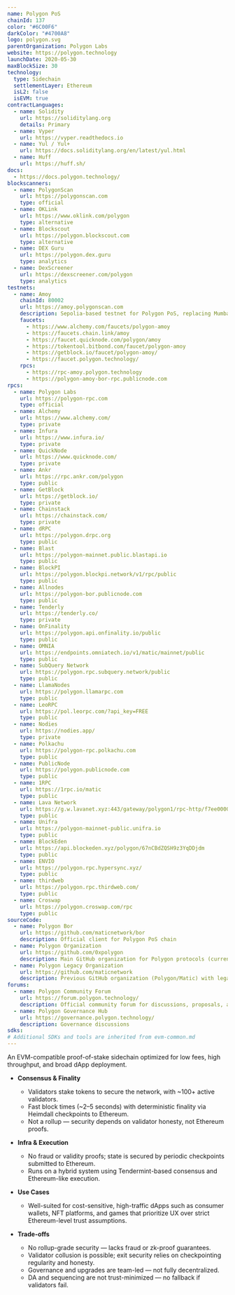 ```yaml
---
name: Polygon PoS
chainId: 137
color: "#6C00F6"
darkColor: "#4700A8"
logo: polygon.svg
parentOrganization: Polygon Labs
website: https://polygon.technology
launchDate: 2020-05-30
maxBlockSize: 30
technology:
  type: Sidechain
  settlementLayer: Ethereum
  isL2: false
  isEVM: true
contractLanguages:
  - name: Solidity
    url: https://soliditylang.org
    details: Primary
  - name: Vyper
    url: https://vyper.readthedocs.io
  - name: Yul / Yul+
    url: https://docs.soliditylang.org/en/latest/yul.html
  - name: Huff
    url: https://huff.sh/
docs:
  - https://docs.polygon.technology/
blockscanners:
  - name: PolygonScan
    url: https://polygonscan.com
    type: official
  - name: OKLink
    url: https://www.oklink.com/polygon
    type: alternative
  - name: Blockscout
    url: https://polygon.blockscout.com
    type: alternative
  - name: DEX Guru
    url: https://polygon.dex.guru
    type: analytics
  - name: DexScreener
    url: https://dexscreener.com/polygon
    type: analytics
testnets:
  - name: Amoy
    chainId: 80002
    url: https://amoy.polygonscan.com
    description: Sepolia-based testnet for Polygon PoS, replacing Mumbai; used for testing dApps and smart contracts on the PoS chain.
    faucets:
      - https://www.alchemy.com/faucets/polygon-amoy
      - https://faucets.chain.link/amoy
      - https://faucet.quicknode.com/polygon/amoy
      - https://tokentool.bitbond.com/faucet/polygon-amoy
      - https://getblock.io/faucet/polygon-amoy/
      - https://faucet.polygon.technology/
    rpcs:
      - https://rpc-amoy.polygon.technology
      - https://polygon-amoy-bor-rpc.publicnode.com
rpcs:
  - name: Polygon Labs
    url: https://polygon-rpc.com
    type: official
  - name: Alchemy
    url: https://www.alchemy.com/
    type: private
  - name: Infura
    url: https://www.infura.io/
    type: private
  - name: QuickNode
    url: https://www.quicknode.com/
    type: private
  - name: Ankr
    url: https://rpc.ankr.com/polygon
    type: public
  - name: GetBlock
    url: https://getblock.io/
    type: private
  - name: Chainstack
    url: https://chainstack.com/
    type: private
  - name: dRPC
    url: https://polygon.drpc.org
    type: public
  - name: Blast
    url: https://polygon-mainnet.public.blastapi.io
    type: public
  - name: BlockPI
    url: https://polygon.blockpi.network/v1/rpc/public
    type: public
  - name: Allnodes
    url: https://polygon-bor.publicnode.com
    type: public
  - name: Tenderly
    url: https://tenderly.co/
    type: private
  - name: OnFinality
    url: https://polygon.api.onfinality.io/public
    type: public
  - name: OMNIA
    url: https://endpoints.omniatech.io/v1/matic/mainnet/public
    type: public
  - name: SubQuery Network
    url: https://polygon.rpc.subquery.network/public
    type: public
  - name: LlamaNodes
    url: https://polygon.llamarpc.com
    type: public
  - name: LeoRPC
    url: https://pol.leorpc.com/?api_key=FREE
    type: public
  - name: Nodies
    url: https://nodies.app/
    type: private
  - name: Polkachu
    url: https://polygon-rpc.polkachu.com
    type: public
  - name: PublicNode
    url: https://polygon.publicnode.com
    type: public
  - name: 1RPC
    url: https://1rpc.io/matic
    type: public
  - name: Lava Network
    url: https://g.w.lavanet.xyz:443/gateway/polygon1/rpc-http/f7ee0000000000000000000000000000
    type: public
  - name: Unifra
    url: https://polygon-mainnet-public.unifra.io
    type: public
  - name: BlockEden
    url: https://api.blockeden.xyz/polygon/67nCBdZQSH9z3YqDDjdm
    type: public
  - name: ENVIO
    url: https://polygon.rpc.hypersync.xyz/
    type: public
  - name: thirdweb
    url: https://polygon.rpc.thirdweb.com/
    type: public
  - name: Croswap
    url: https://polygon.croswap.com/rpc
    type: public
sourceCode:
  - name: Polygon Bor
    url: https://github.com/maticnetwork/bor
    description: Official client for Polygon PoS chain
  - name: Polygon Organization
    url: https://github.com/0xpolygon
    description: Main GitHub organization for Polygon protocols (current)
  - name: Polygon Legacy Organization
    url: https://github.com/maticnetwork
    description: Previous GitHub organization (Polygon/Matic) with legacy repositories
forums:
  - name: Polygon Community Forum
    url: https://forum.polygon.technology/
    description: Official community forum for discussions, proposals, and support
  - name: Polygon Governance Hub
    url: https://governance.polygon.technology/
    description: Governance discussions
sdks:
# Additional SDKs and tools are inherited from evm-common.md
---
```


An EVM-compatible proof-of-stake sidechain optimized for low fees, high throughput, and broad dApp deployment.

- **Consensus & Finality**  
  - Validators stake tokens to secure the network, with ~100+ active validators.  
  - Fast block times (~2–5 seconds) with deterministic finality via Heimdall checkpoints to Ethereum.  
  - Not a rollup — security depends on validator honesty, not Ethereum proofs.

- **Infra & Execution**  
  - No fraud or validity proofs; state is secured by periodic checkpoints submitted to Ethereum.
  - Runs on a hybrid system using Tendermint-based consensus and Ethereum-like execution.

- **Use Cases**  
  - Well-suited for cost-sensitive, high-traffic dApps such as consumer wallets, NFT platforms, and games that prioritize UX over strict Ethereum-level trust assumptions.

- **Trade-offs**  
  - No rollup-grade security — lacks fraud or zk-proof guarantees.  
  - Validator collusion is possible; exit security relies on checkpointing regularity and honesty.  
  - Governance and upgrades are team-led — not fully decentralized.  
  - DA and sequencing are not trust-minimized — no fallback if validators fail.